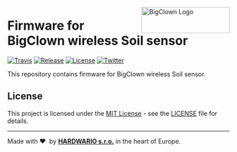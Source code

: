 <a href="https://www.bigclown.com/"><img src="https://bigclown.sirv.com/logo.png" width="200" height="59" alt="BigClown Logo" align="right"></a>

# Firmware for BigClown wireless Soil sensor

[![Travis](https://img.shields.io/travis/bigclownlabs/bcf-wireless-soil-sensor/master.svg)](https://travis-ci.org/bigclownlabs/bcf-wireless-soil-sensor)
[![Release](https://img.shields.io/github/release/bigclownlabs/bcf-wireless-soil-sensor.svg)](https://github.com/bigclownlabs/bcf-wireless-soil-sensor/releases)
[![License](https://img.shields.io/github/license/bigclownlabs/bcf-wireless-soil-sensor.svg)](https://github.com/bigclownlabs/bcf-wireless-soil-sensor/blob/master/LICENSE)
[![Twitter](https://img.shields.io/twitter/follow/BigClownLabs.svg?style=social&label=Follow)](https://twitter.com/BigClownLabs)

This repository contains firmware for BigClown wireless Soil sensor.



## License

This project is licensed under the [MIT License](https://opensource.org/licenses/MIT/) - see the [LICENSE](LICENSE) file for details.

---

Made with &#x2764;&nbsp; by [**HARDWARIO s.r.o.**](https://www.hardwario.com/) in the heart of Europe.
